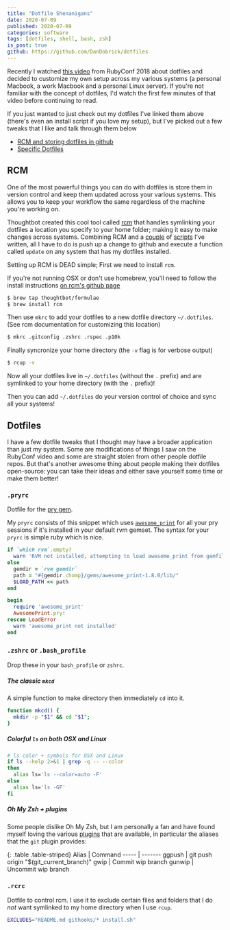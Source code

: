 ```yaml
---
title: "Dotfile Shenanigans"
date: 2020-07-09
published: 2020-07-09
categories: software
tags: [dotfiles, shell, bash, zsh]
is_post: true
github: https://github.com/DanDobrick/dotfiles
---
```

Recently I watched [this video](https://www.youtube.com/watch?v=V0p7pWSxOXw) from RubyConf 2018 about dotfiles and decided to customize my own setup across my various systems (a personal Macbook, a work Macbook and a personal Linux server). If you're not familiar with the concept of dotfiles, I'd watch the first few minutes of that video before continuing to read.
<!--more-->

If you just wanted to just check out my dotfiles I've linked them above (there's even an install script if you love my setup), but I've picked out a few tweaks that I like and talk through them below
- [RCM and storing dotfiles in github](#rcm)
- [Specific Dotfiles](#dotfiles)

## RCM

One of the most powerful things you can do with dotfiles is store them in version control and keep them updated across your various systems. This allows you to keep your workflow the same regardless of the machine you're working on.

Thoughtbot created this cool tool called [rcm](https://github.com/thoughtbot/rcm) that handles symlinking your dotfiles a location you specify to your home folder; making it easy to make changes across systems. Combining RCM and a [couple](https://github.com/DanDobrick/dotfiles/blob/39dd2c0c68bc91885b9a1d896a5c73c9f3e60059/zshrc#L128) of [scripts](https://github.com/DanDobrick/dotfiles/blob/39dd2c0c68bc91885b9a1d896a5c73c9f3e60059/zshrc#L179) I've written, all I have to do is push up a change to github and execute a function called `update` on any system that has my dotfiles installed.

Setting up RCM is DEAD simple; First we need to install `rcm`.

If you're not running OSX or don't use homebrew, you'll need to follow the install instructions [on rcm's github page](https://github.com/thoughtbot/rcm#installation)

```bash
$ brew tap thoughtbot/formulae
$ brew install rcm
```

Then use `mkrc` to add your dotfiles to a new dotfile directory `~/.dotfiles`. (See rcm documentation for customizing this location)

```bash
$ mkrc .gitconfig .zshrc .rspec .p10k
```

Finally syncronize your home directory (the `-v` flag is for verbose output)

```bash
$ rcup -v
```

Now all your dotfiles live in `~/.dotfiles` (without the `.` prefix) and are symlinked to your home directory (with the `.` prefix)!

Then you can add `~/.dotfiles` do your version control of choice and sync all your systems!

## Dotfiles

I have a few dotfile tweaks that I thought may have a broader application than just my system. Some are modifications of things I saw on the RubyConf video and some are straight stolen from other people dotfile repos. But that's another awesome thing about people making their dotfiles open-source: you can take their ideas and either save yourself some time or make them better!

### `.pryrc`
Dotfile for the [pry gem](https://github.com/pry/pry).

My `pryrc` consists of this snippet which uses [`awesome_print`](https://github.com/awesome-print/awesome_print) for all your pry sessions if it's installed in your default rvm gemset. The syntax for your `pryrc` is simple ruby which is nice.


```ruby
if `which rvm`.empty?
  warn 'RVM not installed, attempting to load awesome_print from gemfile'
else
  gemdir = `rvm gemdir`
  path = "#{gemdir.chomp}/gems/awesome_print-1.8.0/lib/"
  $LOAD_PATH << path
end

begin
  require 'awesome_print'
  AwesomePrint.pry!
rescue LoadError
  warn 'awesome_print not installed'
end
```

### `.zshrc` or `.bash_profile`
Drop these in your `bash_profile` or `zshrc`.

##### The classic `mkcd`
A simple function to make directory then immediately `cd` into it. 

```bash
function mkcd() {
  mkdir -p "$1" && cd "$1";
}
```

##### Colorful `ls` on both OSX and Linux

```bash
# ls color + symbols for OSX and Linux
if ls --help 2>&1 | grep -q -- --color
then
  alias ls='ls --color=auto -F'
else
  alias ls='ls -GF'
fi
```

##### Oh My Zsh + plugins
Some people dislike Oh My Zsh, but I am personally a fan and have found myself loving the various [plugins](https://github.com/ohmyzsh/ohmyzsh/wiki/Plugins) that are available, in particular the aliases that the `git` plugin provides:

{: .table .table-striped}
Alias | Command
----- | -------
ggpush | git push origin "$(git_current_branch)"
gwip | Commit wip branch
gunwip | Uncommit wip branch

### `.rcrc`

Dotfile to control rcm. I use it to exclude certain files and folders that I do _not_ want symlinked to my home directory when I use `rcup`.

```bash
EXCLUDES="README.md githooks/* install.sh"
```
